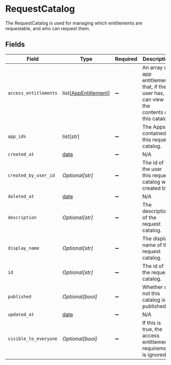 # RequestCatalog

The RequestCatalog is used for managing which entitlements are requestable, and who can request them.


## Fields

| Field                                                                                      | Type                                                                                       | Required                                                                                   | Description                                                                                |
| ------------------------------------------------------------------------------------------ | ------------------------------------------------------------------------------------------ | ------------------------------------------------------------------------------------------ | ------------------------------------------------------------------------------------------ |
| `access_entitlements`                                                                      | list[[AppEntitlement](../../models/shared/appentitlement.md)]                              | :heavy_minus_sign:                                                                         | An array of app entitlements that, if the user has, can view the contents of this catalog. |
| `app_ids`                                                                                  | list[*str*]                                                                                | :heavy_minus_sign:                                                                         | The Apps contained in this request catalog.                                                |
| `created_at`                                                                               | [date](https://docs.python.org/3/library/datetime.html#date-objects)                       | :heavy_minus_sign:                                                                         | N/A                                                                                        |
| `created_by_user_id`                                                                       | *Optional[str]*                                                                            | :heavy_minus_sign:                                                                         | The id of the user this request catalog was created by.                                    |
| `deleted_at`                                                                               | [date](https://docs.python.org/3/library/datetime.html#date-objects)                       | :heavy_minus_sign:                                                                         | N/A                                                                                        |
| `description`                                                                              | *Optional[str]*                                                                            | :heavy_minus_sign:                                                                         | The description of the request catalog.                                                    |
| `display_name`                                                                             | *Optional[str]*                                                                            | :heavy_minus_sign:                                                                         | The display name of the request catalog.                                                   |
| `id`                                                                                       | *Optional[str]*                                                                            | :heavy_minus_sign:                                                                         | The id of the request catalog.                                                             |
| `published`                                                                                | *Optional[bool]*                                                                           | :heavy_minus_sign:                                                                         | Whether or not this catalog is published.                                                  |
| `updated_at`                                                                               | [date](https://docs.python.org/3/library/datetime.html#date-objects)                       | :heavy_minus_sign:                                                                         | N/A                                                                                        |
| `visible_to_everyone`                                                                      | *Optional[bool]*                                                                           | :heavy_minus_sign:                                                                         | If this is true, the access entitlement requirement is ignored.                            |